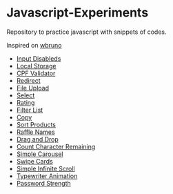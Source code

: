 # Javascript-Experiments
Repository to practice javascript with snippets of codes.

Inspired on [wbruno](https://github.com/wbruno/examples)

- [Input Disableds](https://crisgon.github.io/Javascript-Experiments/Input-Disabled/index.html)
- [Local Storage](https://crisgon.github.io/Javascript-Experiments/Local-Storage/index.html)
- [CPF Validator](https://crisgon.github.io/Javascript-Experiments/CPF-Validator/index.html)
- [Redirect](https://crisgon.github.io/Javascript-Experiments/Redirect/index.html)
- [File Upload](https://crisgon.github.io/Javascript-Experiments/File-Upload/index.html)
- [Select](https://crisgon.github.io/Javascript-Experiments/Select/index.html)
- [Rating](https://crisgon.github.io/Javascript-Experiments/Rating/)
- [Filter List](https://crisgon.github.io/Javascript-Experiments/Filter/)
- [Copy](https://crisgon.github.io/Javascript-Experiments/Copy/)
- [Sort Products](https://crisgon.github.io/Javascript-Experiments/Sort-Products/index.html)
- [Raffle Names](https://crisgon.github.io/Javascript-Experiments/Raffle-Names/)
- [Drag and Drop](https://crisgon.github.io/Javascript-Experiments/Drag-and-Drop/)
- [Count Character Remaining](https://crisgon.github.io/Javascript-Experiments/Count-Character-Remaining/)
- [Simple Carousel](https://crisgon.github.io/Javascript-Experiments/Carousel-Slide/)
- [Swipe Cards](https://crisgon.github.io/Javascript-Experiments/Swipe-Cards/)
- [Simple Infinite Scroll](https://crisgon.github.io/Javascript-Experiments/Simple-Infinite-Scroll/)
- [Typewriter Animation](http://cristianogoncalves.me/Javascript-Experiments/Typewriter-Animation%20/index.html)
- [Password Strength](http://cristianogoncalves.me/Javascript-Experiments/Password-Strength-Test/index.html)

